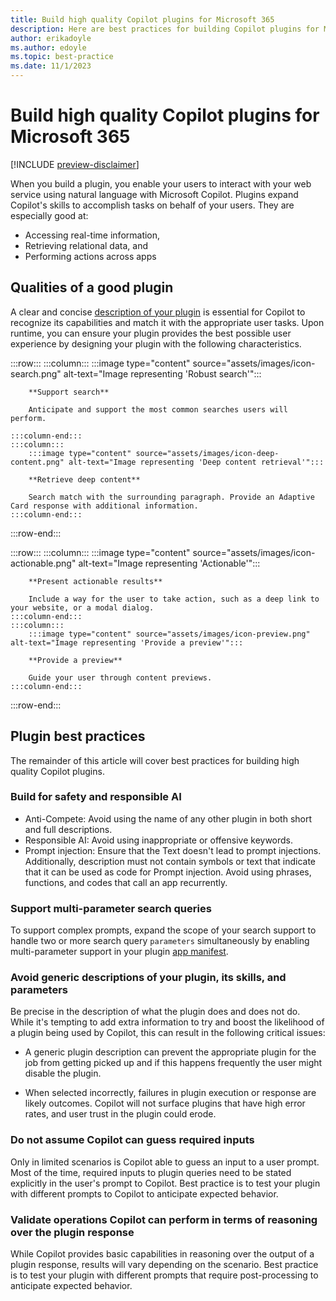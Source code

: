 ```yaml
---
title: Build high quality Copilot plugins for Microsoft 365
description: Here are best practices for building Copilot plugins for Microsoft 365
author: erikadoyle
ms.author: edoyle
ms.topic: best-practice
ms.date: 11/1/2023
---
```


# Build high quality Copilot plugins for Microsoft 365

[!INCLUDE [preview-disclaimer](includes/preview-disclaimer.md)]

When you build a plugin, you enable your users to interact with your web service using natural language with Microsoft Copilot. Plugins expand Copilot's skills to accomplish tasks on behalf of your users. They are especially good at:

- Accessing real-time information,
- Retrieving relational data, and
- Performing actions across apps

## Qualities of a good plugin

A clear and concise [description of your plugin](orchestrator.md#plugin-search-optimization) is essential for Copilot to recognize its capabilities and match it with the appropriate user tasks. Upon runtime, you can ensure your plugin provides the best possible user experience by designing your plugin with the following characteristics.

<!-- markdownlint-disable DOCSMD003 -->
:::row:::
    :::column:::
        :::image type="content" source="assets/images/icon-search.png" alt-text="Image representing 'Robust search'":::

        **Support search**

        Anticipate and support the most common searches users will perform.

    :::column-end:::
    :::column:::
        :::image type="content" source="assets/images/icon-deep-content.png" alt-text="Image representing 'Deep content retrieval'":::

        **Retrieve deep content**

        Search match with the surrounding paragraph. Provide an Adaptive Card response with additional information.
    :::column-end:::
:::row-end:::

:::row:::
    :::column:::
        :::image type="content" source="assets/images/icon-actionable.png" alt-text="Image representing 'Actionable'":::

        **Present actionable results**

        Include a way for the user to take action, such as a deep link to your website, or a modal dialog.
    :::column-end:::
    :::column:::
        :::image type="content" source="assets/images/icon-preview.png" alt-text="Image representing 'Provide a preview'":::

        **Provide a preview**

        Guide your user through content previews.
    :::column-end:::
:::row-end:::

## Plugin best practices

The remainder of this article will cover best practices for building high quality Copilot plugins.

### Build for safety and responsible AI

- Anti-Compete: Avoid using the name of any other plugin in both short and full descriptions.
- Responsible AI: Avoid using inappropriate or offensive keywords.
- Prompt injection: Ensure that the Text doesn't lead to prompt injections. Additionally, description must not contain symbols or text that indicate that it can be used as code for Prompt injection. Avoid using phrases, functions, and codes that call an app recurrently.

### Support multi-parameter search queries

To support complex prompts, expand the scope of your search support to handle two or more search query `parameters` simultaneously by enabling multi-parameter support in your plugin [app manifest](/microsoftteams/platform/resources/schema/manifest-schema#composeextensionscommands).

### Avoid generic descriptions of your plugin, its skills, and parameters

Be precise in the description of what the plugin does and does not do. While it's tempting to add extra information to try and boost the likelihood of a plugin being used by Copilot, this can result in the following critical issues:

- A generic plugin description can prevent the appropriate plugin for the job from getting picked up and if this happens frequently the user might disable the plugin.

- When selected incorrectly, failures in plugin execution or response are likely outcomes. Copilot will not surface plugins that have high error rates, and user trust in the plugin could erode.

### Do not assume Copilot can guess required inputs

Only in limited scenarios is Copilot able to guess an input to a user prompt. Most of the time, required inputs to plugin queries need to be stated explicitly in the user's prompt to Copilot. Best practice is to test your plugin with different prompts to Copilot to anticipate expected behavior.

### Validate operations Copilot can perform in terms of reasoning over the plugin response

While Copilot provides basic capabilities in reasoning over the output of a plugin response, results will vary depending on the scenario. Best practice is to test your plugin with different prompts that require post-processing to anticipate expected behavior.
